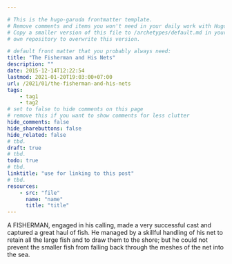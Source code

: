 ```yaml
---

# This is the hugo-garuda frontmatter template.
# Remove comments and items you won't need in your daily work with Hugo.
# Copy a smaller version of this file to /archetypes/default.md in your
# own repository to overwrite this version.

# default front matter that you probably always need:
title: "The Fisherman and His Nets"
description: ""
date: 2015-12-14T12:22:54
lastmod: 2021-01-20T19:03:00+07:00
url: /2021/01/the-fisherman-and-his-nets
tags:
    - tag1
    - tag2
# set to false to hide comments on this page
# remove this if you want to show comments for less clutter
hide_comments: false
hide_sharebuttons: false
hide_related: false
# tbd.
draft: true
# tbd.
todo: true
# tbd.
linktitle: "use for linking to this post"
# tbd.
resources:
    - src: "file"
      name: "name"
      title: "title"
---
```

A FISHERMAN, engaged in his calling, made a very successful cast and captured a great haul of fish. He managed by a skillful handling of his net to retain all the large fish and to draw them to the shore; but he could not prevent the smaller fish from falling back through the meshes of the net into the sea.
